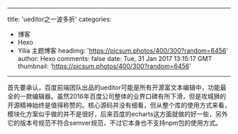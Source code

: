 
---
title: 'ueditor之一波多折'
categories: 
 - 博客
 - Hexo
 - Yilia 主题博客
headimg: 'https://picsum.photos/400/300?random=6456'
author: Hexo
comments: false
date: Tue, 31 Jan 2017 13:15:17 GMT
thumbnail: 'https://picsum.photos/400/300?random=6456'
---

<div>   
首先要承认，百度前端团队出品的ueditor可能是所有开源富文本编辑中，功能最全的一款编辑器。虽然2016年百度公司整体的业界口碑有所下滑，但是攻城狮的开源精神始终是值得称赞的。核心源码并没有细看，但从整个库的使用方式来看，模块化方案似乎做的并不是很好，后来百度的echarts这方面就做的好一些，另外它的版本号规范不符合semver规范，不过它本身也不支持npm包的使用方式。
      
      
</div>
            